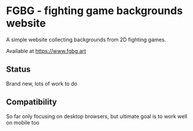 # FGBG - fighting game backgrounds website

A simple website collecting backgrounds from 2D fighting games.

Available at https://www.fgbg.art

## Status

Brand new, lots of work to do

## Compatibility

So far only focusing on desktop browsers, but ultimate goal is to work well on mobile too
